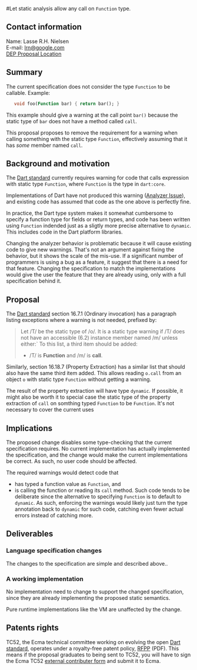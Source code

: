 #Let static analysis allow any call on `Function` type.

## Contact information

Name: Lasse R.H. Nielsen  
E-mail: lrn@google.com  
[DEP Proposal Location][]  

## Summary

The current specification does not consider the type `Function` to be callable.
Example:
```dart
   void foo(Function bar) { return bar(); }
```
This example should give a warning at the call point `bar()` because the static type of `bar` does not have a method called `call`.

This proposal proposes to remove the requirement for a warning when calling something with the static type `Function`, effectively assuming that it has *some* member named
`call`.

## Background and motivation
The [Dart standard][] currently requires warning for code that calls expression with static type `Function`, where `Function` is the type in `dart:core`.

Implementations of Dart have not produced this warning ([Analyzer Issue]), and existing code has assumed that code as the one above is perfectly fine.

In practice, the Dart type system makes it somewhat cumbersome to specify a function type for fields or return types, and code has been written using `Function` indended just as a sligtly more precise alternative to `dynamic`. This includes code in the Dart platform libraries.

Changing the analyzer behavior is problematic because it will cause existing code to give new warnings. That's not an argument against fixing the behavior, but it shows the scale of the mis-use. If a significant number of programmers is using a bug as a feature, it suggest that there is a need for that feature. Changing the specification to match the implementations would give the user the feature that they are already using, only with a full specification behind it.

## Proposal
The [Dart standard][] section 16.7.1 (Ordinary invocation) has a paragraph listing exceptions where a warning is not needed, prefixed by:
> Let /T/ be the static type of /o/. It is a static type warning if /T/ does not have an accessible (6.2) instance member named /m/ unless either:`
To this list, a third item should be added:
> * /T/ is **Function** and /m/ is **call**.

Similarly, section 16.18.7 (Property Extraction) has a similar list that should also have the same third item added. This allows reading `o.call` from an object `o` with static type `Function` without getting a warning. 

The result of the property extraction will have type `dynamic`.
If possible, it might also be worth it to special case the static type of the property extraction of `call` on somthing typed `Function` to be `Function`. It's not necessary to cover the current uses

## Implications
The proposed change disables some type-checking that the current specification requires.
No current implementation has actually implemented the specification, and the change would make the current implementations be correct. As such, no user code should be affected.

The required warnings would detect code that
* has typed a function value as `Function`, and
* is calling the function or reading its `call` method.
Such code tends to be deliberate since the alternative to specifying `Function` is to default to `dynamic`. As such, enforcing the warnings would likely just turn the type annotation back to `dynamic` for such code, catching even fewer actual errors instead of catching more.

## Deliverables

### Language specification changes

The changes to the specification are simple and described above..

### A working implementation

No implementation need to change to support the changed specification, since they are already implementing the proposed static semantics.

Pure runtime implementations like the VM are unaffected by the change.

## Patents rights

TC52, the Ecma technical committee working on evolving the open [Dart standard][], operates under a royalty-free patent policy, [RFPP][] (PDF). This means if the proposal graduates to being sent to TC52, you will have to sign the Ecma TC52 [external contributer form]() and submit it to Ecma.

[Analyzer Issue]: http://dartbug.com/21938
[DEP Proposal Location]: https://github.com/lrhn/dep-functiontype/
[Dart standard]: http://www.ecma-international.org/publications/standards/Ecma-408.htm
[rfpp]: http://www.ecma-international.org/memento/TC52%20policy/Ecma%20Experimental%20TC52%20Royalty-Free%20Patent%20Policy.pdf
[form]: http://www.ecma-international.org/memento/TC52%20policy/Contribution%20form%20to%20TC52%20Royalty%20Free%20Task%20Group%20as%20a%20non-member.pdf
